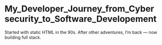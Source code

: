 # My_Developer_Journey_from_Cybersecurity_to_Software_Developement
Started with static HTML in the 90s. After other adventures, I’m back — now building full stack.
